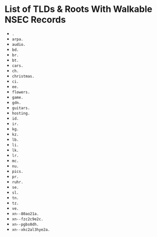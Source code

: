 # List of TLDs & Roots With Walkable NSEC Records

* `.`
* `arpa.`
* `audio.`
* `bd.`
* `br.`
* `bt.`
* `cars.`
* `ch.`
* `christmas.`
* `ci.`
* `ee.`
* `flowers.`
* `game.`
* `gdn.`
* `guitars.`
* `hosting.`
* `id.`
* `ir.`
* `kg.`
* `kz.`
* `lb.`
* `li.`
* `lk.`
* `lr.`
* `mc.`
* `nu.`
* `pics.`
* `pr.`
* `ruhr.`
* `se.`
* `sl.`
* `tn.`
* `tz.`
* `ve.`
* `xn--80ao21a.`
* `xn--fzc2c9e2c.`
* `xn--pgbs0dh.`
* `xn--xkc2al3hye2a.`
